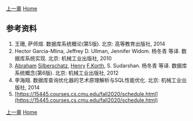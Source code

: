 [上一章](lecture-6)  [Home](README)

## 参考资料

1. 王珊, 萨师煊. 数据库系统概论(第5版). 北京: 高等教育出版社, 2014
2. Hector Garcia-Mlina, Jeffrey D. Ullman, Jennifer Widom. 杨冬青 等译. 数据库系统实现. 北京: 机械工业出版社, 2010
3. [Abraham](http://search.dangdang.com/?key2=Abraham&amp;medium=01&amp;category_path=01.00.00.00.00.00) [Silberschatz](http://search.dangdang.com/?key2=Silberschatz&amp;medium=01&amp;category_path=01.00.00.00.00.00), [Henry](http://search.dangdang.com/?key2=Henry&amp;medium=01&amp;category_path=01.00.00.00.00.00) [F.Korth](http://search.dangdang.com/?key2=F.Korth&amp;medium=01&amp;category_path=01.00.00.00.00.00), S. Sudarshan. 杨冬青 等译. 数据库系统概念(第6版). 北京: 机械工业出版社, 2012
4. 李海翔. 数据库查询优化器的艺术原理解析与SQL性能优化. 北京: 机械工业出版社, 2014
5. [https://15445.courses.cs.cmu.edu/fall2020/schedule.html](https://15445.courses.cs.cmu.edu/fall2020/schedule.html)


[上一章](lecture-6)  [Home](README)